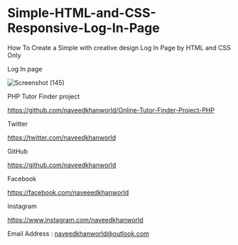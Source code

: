 # Simple-HTML-and-CSS-Responsive-Log-In-Page
How To Create a Simple with creative design Log In Page by HTML and CSS Only

Log In page

![Screenshot (145)](https://github.com/user-attachments/assets/3e32fb53-165a-4ba8-9bd7-d43f4bcf9ee7)

PHP Tutor Finder project

https://github.com/naveedkhanworld/Online-Tutor-Finder-Project-PHP

Twitter

https://twitter.com/naveedkhanworld

GitHub

https://github.com/naveedkhanworld

Facebook

https://facebook.com/naveeedkhanworld

Instagram

https://www.instagram.com/naveedkhanworld

Email Address : naveedkhanworld@outlook.com
